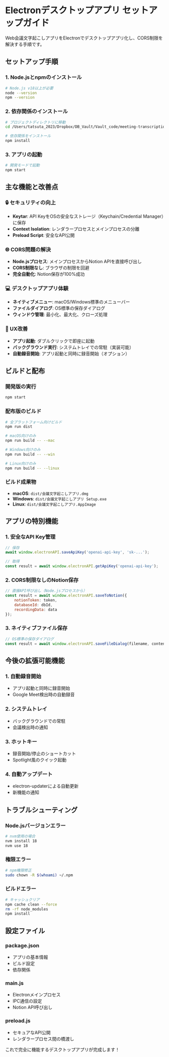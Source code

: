 # Electronデスクトップアプリ セットアップガイド

Web会議文字起こしアプリをElectronでデスクトップアプリ化し、CORS制限を解決する手順です。

## セットアップ手順

### 1. Node.jsとnpmのインストール
```bash
# Node.js v18以上が必要
node --version
npm --version
```

### 2. 依存関係のインストール
```bash
# プロジェクトディレクトリに移動
cd /Users/tatsuta_2023/Dropbox/DB_Vault/Vault_code/meeting-transcription-app_v3

# 依存関係をインストール
npm install
```

### 3. アプリの起動
```bash
# 開発モードで起動
npm start
```

## 主な機能と改善点

### 🔒 セキュリティの向上
- **Keytar**: API KeyをOSの安全なストレージ（Keychain/Credential Manager）に保存
- **Context Isolation**: レンダラープロセスとメインプロセスの分離
- **Preload Script**: 安全なAPI公開

### 🌐 CORS問題の解決
- **Node.jsプロセス**: メインプロセスからNotion APIを直接呼び出し
- **CORS制限なし**: ブラウザの制限を回避
- **完全自動化**: Notion保存が100%成功

### 💻 デスクトップアプリ体験
- **ネイティブメニュー**: macOS/Windows標準のメニューバー
- **ファイルダイアログ**: OS標準の保存ダイアログ
- **ウィンドウ管理**: 最小化、最大化、クローズ処理

### 🚀 UX改善
- **アプリ起動**: ダブルクリックで即座に起動
- **バックグラウンド実行**: システムトレイでの常駐（実装可能）
- **自動録音開始**: アプリ起動と同時に録音開始（オプション）

## ビルドと配布

### 開発版の実行
```bash
npm start
```

### 配布版のビルド
```bash
# 全プラットフォーム向けビルド
npm run dist

# macOS向けのみ
npm run build -- --mac

# Windows向けのみ  
npm run build -- --win

# Linux向けのみ
npm run build -- --linux
```

### ビルド成果物
- **macOS**: `dist/会議文字起こしアプリ.dmg`
- **Windows**: `dist/会議文字起こしアプリ Setup.exe`
- **Linux**: `dist/会議文字起こしアプリ.AppImage`

## アプリの特別機能

### 1. 安全なAPI Key管理
```javascript
// 保存
await window.electronAPI.saveApiKey('openai-api-key', 'sk-...');

// 取得
const result = await window.electronAPI.getApiKey('openai-api-key');
```

### 2. CORS制限なしのNotion保存
```javascript
// 直接API呼び出し（Node.jsプロセスから）
const result = await window.electronAPI.saveToNotion({
    notionToken: token,
    databaseId: dbId,
    recordingData: data
});
```

### 3. ネイティブファイル保存
```javascript
// OS標準の保存ダイアログ
const result = await window.electronAPI.saveFileDialog(filename, content);
```

## 今後の拡張可能機能

### 1. 自動録音開始
- アプリ起動と同時に録音開始
- Google Meet検出時の自動録音

### 2. システムトレイ
- バックグラウンドでの常駐
- 会議検出時の通知

### 3. ホットキー
- 録音開始/停止のショートカット
- Spotlight風のクイック起動

### 4. 自動アップデート
- electron-updaterによる自動更新
- 新機能の通知

## トラブルシューティング

### Node.jsバージョンエラー
```bash
# nvm使用の場合
nvm install 18
nvm use 18
```

### 権限エラー
```bash
# npm権限修正
sudo chown -R $(whoami) ~/.npm
```

### ビルドエラー
```bash
# キャッシュクリア
npm cache clean --force
rm -rf node_modules
npm install
```

## 設定ファイル

### package.json
- アプリの基本情報
- ビルド設定
- 依存関係

### main.js
- Electronメインプロセス
- IPC通信の設定
- Notion API呼び出し

### preload.js
- セキュアなAPI公開
- レンダラープロセス間の橋渡し

これで完全に機能するデスクトップアプリが完成します！